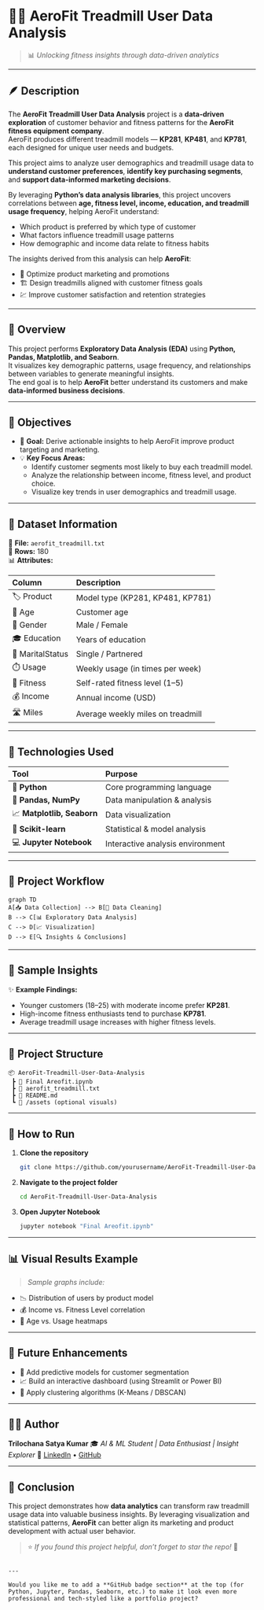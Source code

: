 
# 🏃‍♂️ AeroFit Treadmill User Data Analysis  
> 📊 *Unlocking fitness insights through data-driven analytics*

---

## 🪶 Description  

The **AeroFit Treadmill User Data Analysis** project is a **data-driven exploration** of customer behavior and fitness patterns for the **AeroFit fitness equipment company**.  
AeroFit produces different treadmill models — **KP281**, **KP481**, and **KP781**, each designed for unique user needs and budgets.  

This project aims to analyze user demographics and treadmill usage data to **understand customer preferences**, **identify key purchasing segments**, and **support data-informed marketing decisions**.  

By leveraging **Python’s data analysis libraries**, this project uncovers correlations between **age, fitness level, income, education, and treadmill usage frequency**, helping AeroFit understand:  
- Which product is preferred by which type of customer  
- What factors influence treadmill usage patterns  
- How demographic and income data relate to fitness habits  

The insights derived from this analysis can help **AeroFit**:  
- 🎯 Optimize product marketing and promotions  
- 🏗️ Design treadmills aligned with customer fitness goals  
- 💹 Improve customer satisfaction and retention strategies  

---

## 🌟 Overview  
This project performs **Exploratory Data Analysis (EDA)** using **Python, Pandas, Matplotlib, and Seaborn**.  
It visualizes key demographic patterns, usage frequency, and relationships between variables to generate meaningful insights.  
The end goal is to help **AeroFit** better understand its customers and make **data-informed business decisions**.  

---

## 🎯 Objectives  
- 🧠 **Goal:** Derive actionable insights to help AeroFit improve product targeting and marketing.  
- 💡 **Key Focus Areas:**  
  - Identify customer segments most likely to buy each treadmill model.  
  - Analyze the relationship between income, fitness level, and product choice.  
  - Visualize key trends in user demographics and treadmill usage.  

---

## 🧾 Dataset Information  
📁 **File:** `aerofit_treadmill.txt`  
🧮 **Rows:** 180  
📊 **Attributes:**

| Column | Description |
|:--|:--|
| 🏷️ Product | Model type (KP281, KP481, KP781) |
| 👶 Age | Customer age |
| 🚻 Gender | Male / Female |
| 🎓 Education | Years of education |
| 💍 MaritalStatus | Single / Partnered |
| ⏱️ Usage | Weekly usage (in times per week) |
| 💪 Fitness | Self-rated fitness level (1–5) |
| 💰 Income | Annual income (USD) |
| 🛣️ Miles | Average weekly miles on treadmill |

---

## 🧩 Technologies Used  
| Tool | Purpose |
|:--|:--|
| 🐍 **Python** | Core programming language |
| 📘 **Pandas, NumPy** | Data manipulation & analysis |
| 📈 **Matplotlib, Seaborn** | Data visualization |
| 🧮 **Scikit-learn** | Statistical & model analysis |
| 💻 **Jupyter Notebook** | Interactive analysis environment |

---

## 🧰 Project Workflow  
```mermaid
graph TD
A[📥 Data Collection] --> B[🧹 Data Cleaning]
B --> C[📊 Exploratory Data Analysis]
C --> D[📈 Visualization]
D --> E[🔍 Insights & Conclusions]
````

---

## 📸 Sample Insights

✨ **Example Findings:**

* Younger customers (18–25) with moderate income prefer **KP281**.
* High-income fitness enthusiasts tend to purchase **KP781**.
* Average treadmill usage increases with higher fitness levels.

---

## 📂 Project Structure

```
📦 AeroFit-Treadmill-User-Data-Analysis
 ┣ 📜 Final Areofit.ipynb
 ┣ 📄 aerofit_treadmill.txt
 ┣ 📝 README.md
 ┗ 📁 /assets (optional visuals)
```

---

## 🚀 How to Run

1. **Clone the repository**

   ```bash
   git clone https://github.com/yourusername/AeroFit-Treadmill-User-Data-Analysis.git
   ```
2. **Navigate to the project folder**

   ```bash
   cd AeroFit-Treadmill-User-Data-Analysis
   ```
3. **Open Jupyter Notebook**

   ```bash
   jupyter notebook "Final Areofit.ipynb"
   ```

---

## 📊 Visual Results Example

> *Sample graphs include:*

* 📉 Distribution of users by product model
* 💰 Income vs. Fitness Level correlation
* 🧍 Age vs. Usage heatmaps

---

## 🔮 Future Enhancements

* 🚧 Add predictive models for customer segmentation
* 📈 Build an interactive dashboard (using Streamlit or Power BI)
* 🧠 Apply clustering algorithms (K-Means / DBSCAN)

---

## 👨‍💻 Author

**Trilochana Satya Kumar**
🎓 *AI & ML Student | Data Enthusiast | Insight Explorer*
🔗 [LinkedIn](https://www.linkedin.com/) • [GitHub](https://github.com/)

---

## 🏁 Conclusion

This project demonstrates how **data analytics** can transform raw treadmill usage data into valuable business insights.
By leveraging visualization and statistical patterns, **AeroFit** can better align its marketing and product development with actual user behavior.

> ⭐ *If you found this project helpful, don’t forget to star the repo!* 🌟

```

---

Would you like me to add a **GitHub badge section** at the top (for Python, Jupyter, Pandas, Seaborn, etc.) to make it look even more professional and tech-styled like a portfolio project?
```

